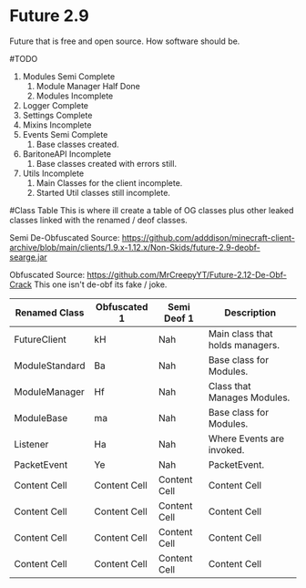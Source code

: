 # Future 2.9
Future that is free and open source. How software should be.

#TODO
1. Modules Semi Complete
   1. Module Manager Half Done
   2. Modules Incomplete
2. Logger Complete
3. Settings Complete
4. Mixins Incomplete
5. Events Semi Complete
   1. Base classes created.
6. BaritoneAPI Incomplete
   1. Base classes created with errors still.
7. Utils Incomplete
   1. Main Classes for the client incomplete.
   2. Started Util classes still incomplete.


#Class Table
This is where ill create a table of OG classes plus other leaked classes linked with the renamed / deof classes.

Semi De-Obfuscated Source: https://github.com/adddison/minecraft-client-archive/blob/main/clients/1.9.x-1.12.x/Non-Skids/future-2.9-deobf-searge.jar

Obfuscated Source: https://github.com/MrCreepyYT/Future-2.12-De-Obf-Crack
This one isn't de-obf its fake / joke.

| Renamed Class | Obfuscated 1  | Semi Deof 1   | Description   |
| ------------- | ------------- | ------------- | -------------------------- |
| FutureClient  | kH            | Nah           | Main class that holds managers.  |
| ModuleStandard | Ba           | Nah           | Base class for Modules.  |
| ModuleManager | Hf            | Nah           | Class that Manages Modules.  |
| ModuleBase    | ma            | Nah           | Base class for Modules.  |
| Listener      | Ha            | Nah           | Where Events are invoked.  |
| PacketEvent   | Ye            | Nah           | PacketEvent.   |
| Content Cell  | Content Cell  | Content Cell  | Content Cell  |
| Content Cell  | Content Cell  | Content Cell  | Content Cell  |
| Content Cell  | Content Cell  | Content Cell  | Content Cell  |
| Content Cell  | Content Cell  | Content Cell  | Content Cell  |
